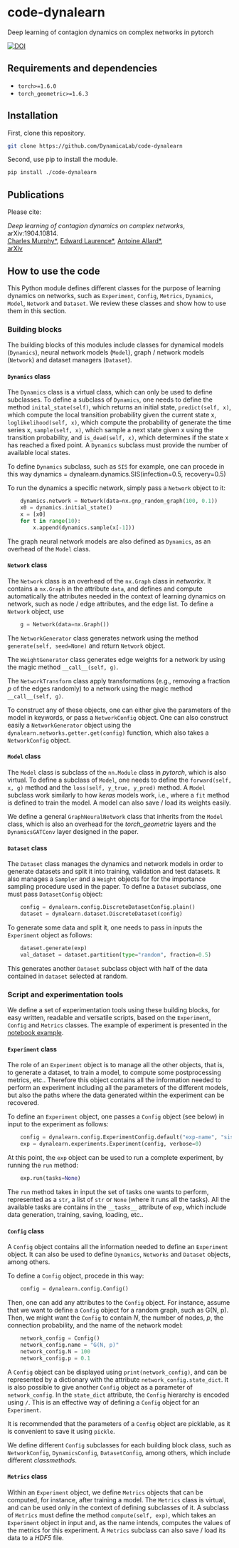 # code-dynalearn
Deep learning of contagion dynamics on complex networks in pytorch

[![DOI](https://zenodo.org/badge/371061340.svg)](https://zenodo.org/badge/latestdoi/371061340)

## Requirements and dependencies

* `torch>=1.6.0`
* `torch_geometric>=1.6.3`

## Installation
First, clone this repository.
```bash
git clone https://github.com/DynamicaLab/code-dynalearn
```
Second, use pip to install the module.
```bash
pip install ./code-dynalearn
```

## Publications

Please cite:

_Deep learning of contagion dynamics on complex networks_, arXiv:1904.10814.
<br>
[Charles Murphy*](https://scholar.google.ca/citations?user=xgBmSD8AAAAJ&hl=en&oi=sra),
[Edward Laurence*](https://edwardlaurence.me/),
[Antoine Allard*](http://antoineallard.info),
<br>
[arXiv](https://arxiv.org/abs/1904.10814)

## How to use the code
This Python module defines different classes for the purpose of learning dynamics on networks, such as `Experiment`, `Config`, `Metrics`, `Dynamics`, `Model`, `Network` and `Dataset`. We review these classes and show how to use them in this section.


### Building blocks
The building blocks of this modules include classes for dynamical models (`Dynamics`), neural network models (`Model`), graph / network models (`Network`) and dataset managers (`Dataset`).


#### `Dynamics` class
The `Dynamics` class is a virtual class, which can only be used to define subclasses. To define a subclass of `Dynamics`, one needs to define the method `inital_state(self)`, which returns an initial state, `predict(self, x)`, which compute the local transition probability given the current state x, `loglikelihood(self, x)`, which compute the probability of generate the time series x, `sample(self, x)`, which sample a next state given x using the transition probability, and `is_dead(self, x)`, which determines if the state x has reached a fixed point. A `Dynamics` subclass must provide the number of available local states.

To define `Dynamics` subclass, such as `SIS` for example, one can procede in this way
    dynamics = dynalearn.dynamics.SIS(infection=0.5, recovery=0.5)

To run the dynamics a specific network, simply pass a `Network` object to it:
```python
    dynamics.network = Network(data=nx.gnp_random_graph(100, 0.1))
    x0 = dynamics.initial_state()
    x = [x0]
    for t in range(10):
        x.append(dynamics.sample(x[-1]))
```

The graph neural network models are also defined as `Dynamics`, as an overhead of the `Model` class.


#### `Network` class
The `Network` class is an overhead of the `nx.Graph` class in _networkx_. It contains a `nx.Graph` in the attribute `data`, and defines and compute automatically the attributes needed in the context of learning dynamics on network, such as node / edge attributes, and the edge list. To define a `Network` object, use
```python
    g = Network(data=nx.Graph())
```

The `NetworkGenerator` class generates network using the method `generate(self, seed=None)` and return `Network` object.

The `WeightGenerator` class generates edge weights for a network by using the magic method `__call__(self, g)`.

The `NetworkTransform` class apply transformations (e.g., removing a fraction _p_ of the edges randomly) to a network using the magic method `__call__(self, g)`.

To construct any of these objects, one can either give the parameters of the model in keywords, or pass a `NetworkConfig` object. One can also construct easily a `NetworkGenerator` object using the `dynalearn.networks.getter.get(config)` function, which also takes a `NetworkConfig` object.


#### `Model` class
The `Model` class is subclass of the `nn.Module` class in _pytorch_, which is also virtual. To define a subclass of `Model`, one needs to define the `forward(self, x, g)` method and the `loss(self, y_true, y_pred)` method. A `Model` subclass work similarly to how _keras_ models work, i.e., where a `fit` method is defined to train the model. A model can also save / load its weights easily.

We define a general `GraphNeuralNetwork` class that inherits from the `Model` class, which is also an overhead for the _torch_geometric_ layers and the `DynamicsGATConv` layer designed in the paper.


#### `Dataset` class
The `Dataset` class manages the dynamics and network models in order to generate datasets and split it into training, validation and test datasets. It also manages a `Sampler` and a `Weight` objects for for the importance sampling procedure used in the paper. To define a `Dataset` subclass, one must pass `DatasetConfig` object:
```python
    config = dynalearn.config.DiscreteDatasetConfig.plain()
    dataset = dynalearn.dataset.DiscreteDataset(config)
```

To generate some data and split it, one needs to pass in inputs the `Experiment` object as follows:
```python
    dataset.generate(exp)
    val_dataset = dataset.partition(type="random", fraction=0.5)
```

This generates another `Dataset` subclass object with half of the data contained in `dataset` selected at random.


### Script and experimentation tools
We define a set of experimentation tools using these building blocks, for easy written, readable and versatile scripts, based on the `Experiment`, `Config` and `Metrics` classes. The example of experiment is presented in the [notebook example](./notebooks/example-sis-ba.ipynb).


#### `Experiment` class
The role of an `Experiment` object is to manage all the other objects, that is, to generate a dataset, to train a model, to compute some postprocessing metrics, etc.. Therefore this object contains all the information needed to perform an experiment including all the parameters of the different models, but also the paths where the data generated within the experiment can be recovered.

To define an `Experiment` object, one passes a `Config` object (see below) in input to the experiment as follows:
```python
    config = dynalearn.config.ExperimentConfig.default("exp-name", "sis", "gnp")
    exp = dynalearn.experiments.Experiment(config, verbose=0)
```

At this point, the `exp` object can be used to run a complete experiment, by running the `run` method:
```python
    exp.run(tasks=None)
```

The `run` method takes in input the set of tasks one wants to perform, represented as a `str`, a list of `str` or `None` (where it runs all the tasks). All the available tasks are contains in the `__tasks__` attribute of `exp`, which include data generation, training, saving, loading, etc..


#### `Config` class
A `Config` object contains all the information needed to define an `Experiment` object. It can also be used to define `Dynamics`, `Networks` and `Dataset` objects, among others.

To define a `Config` object, procede in this way:
```python
    config = dynalearn.config.Config()
```

Then, one can add any attributes to the `Config` object. For instance, assume that we want to define a `Config` object for a random graph, such as G(N, p). Then, we might want the `Config` to contain _N_, the number of nodes, _p_, the connection probability, and the name of the network model:
```python
    network_config = Config()
    network_config.name = "G(N, p)"
    network_config.N = 100
    network_config.p = 0.1
```

A `Config` object can be displayed using `print(network_config)`, and can be represented by a dictionary with the attribute `network_config.state_dict`. It is also possible to give another `Config` object as a parameter of `network_config`. In the `state_dict` attribute, the `Config` hierarchy is encoded using `/`. This is an effective way of defining a `Config` object for an `Experiment`.

It is recommended that the parameters of a `Config` object are picklable, as it is convenient to save it using `pickle`.

We define different `Config` subclasses for each building block class, such as `NetworkConfig`, `DynamicsConfig`, `DatasetConfig`, among others, which include different _classmethods_.


#### `Metrics` class
Within an `Experiment` object, we define `Metrics` objects that can be computed, for instance, after training a model. The `Metrics` class is virtual, and can be used only in the context of defining subclasses of it. A subclass of `Metrics` must define the method `compute(self, exp)`, which takes an `Experiment` object in input and, as the name intends, computes the values of the metrics for this experiment. A `Metrics` subclass can also save / load its data to a _HDF5_ file.

